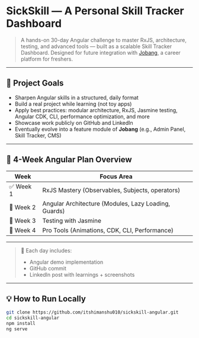 # SickSkill —  A Personal Skill Tracker Dashboard

> A hands-on 30-day Angular challenge to master RxJS, architecture, testing, and advanced tools — built as a scalable Skill Tracker Dashboard. Designed for future integration with [Jobang](https://jobang.onrender.com/), a career platform for freshers.

---

## 📌 Project Goals

- Sharpen Angular skills in a structured, daily format
- Build a real project while learning (not toy apps)
- Apply best practices: modular architecture, RxJS, Jasmine testing, Angular CDK, CLI, performance optimization, and more
- Showcase work publicly on GitHub and LinkedIn
- Eventually evolve into a feature module of **Jobang** (e.g., Admin Panel, Skill Tracker, CMS)

---

## 📆 4-Week Angular Plan Overview

| Week | Focus Area |
|------|------------|
| ✅ Week 1 | RxJS Mastery (Observables, Subjects, operators) |
| 🧩 Week 2 | Angular Architecture (Modules, Lazy Loading, Guards) |
| 🔬 Week 3 | Testing with Jasmine |
| 🚀 Week 4 | Pro Tools (Animations, CDK, CLI, Performance) |


---


> 📝 Each day includes:
> - Angular demo implementation
> - GitHub commit
> - LinkedIn post with learnings + screenshots

---

## 💡 How to Run Locally

```bash
git clone https://github.com/itshimanshu010/sickskill-angular.git
cd sickskill-angular
npm install
ng serve
